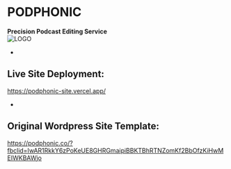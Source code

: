# PODPHONIC 
**Precision Podcast Editing Service** 
<br>
![LOGO](https://i.ibb.co/8P2GRj8/PODPHONIC-MIC-LOGO-500x500.png)

- 
## Live Site Deployment:
https://podphonic-site.vercel.app/

- 
## Original Wordpress Site Template:
https://podphonic.co/?fbclid=IwAR1RkkY6zPoKeUE8GHRGmaipiBBKTBhRTNZomKf2BbOfzKiHwMEIWKBAWjo
